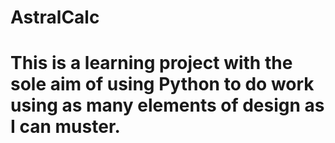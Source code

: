 # AstralCalc
# This is a learning project with the sole aim of using Python to do work using as many elements of design as I can muster.

